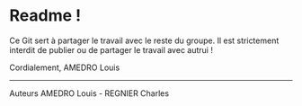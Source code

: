 # Readme !

Ce Git sert à partager le travail avec le reste du groupe.
Il est strictement interdit de publier ou de partager le travail avec autrui !

Cordialement, AMEDRO Louis
________

Auteurs AMEDRO Louis - REGNIER Charles